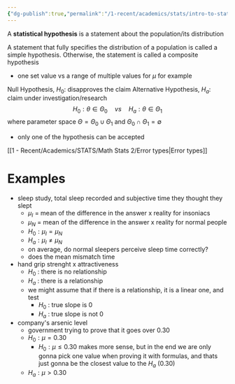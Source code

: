 ```yaml
---
{"dg-publish":true,"permalink":"/1-recent/academics/stats/intro-to-stats/hypothesis-types/","created":"2024-04-01T17:14:52.845-04:00","updated":"2025-07-07T17:21:02.314-04:00"}
---
```


A **statistical hypothesis** is a statement about the population/its distribution

A statement that fully specifies the distribution of a population is called a simple hypothesis. Otherwise, the statement is called a composite hypothesis
- one set value vs a range of multiple values for $\mu$ for example

Null Hypothesis, $H_{0}:$ disapproves the claim
Alternative Hypothesis, $H_{a}:$ claim under investigation/research
$$
H_{0}:\theta \in \Theta_{0} \quad vs \quad H_{a}: \theta\in \Theta_{1}
$$
where parameter space $\Theta=\Theta_{0}\cup \Theta_{1}$ and $\Theta_{0}\cap \Theta_{1}=\emptyset$
- only one of the hypothesis can be accepted

[[1 - Recent/Academics/STATS/Math Stats 2/Error types\|Error types]]

# Examples

- sleep study, total sleep recorded and subjective time they thought they slept
	- $\mu _I$ = mean of the difference in the answer x reality for insoniacs
	- $\mu _N$ = mean of the difference in the answer x reality for normal people
	- $H_0 : \mu _I = \mu_N$
	- $H_a : \mu _I \neq \mu_N$
	- on average, do normal sleepers perceive sleep time correctly?
	- does the mean mismatch time 
- hand grip strenght x attractiveness
	- $H_0$ : there is no relationship
	- $H_a$ : there is a relationship
	- we might assume that if there is a relationship, it is a linear one, and test
		- $H_0$ : true slope is 0
		- $H_a$ : true slope is not 0
- company's arsenic level
	- government trying to prove that it goes over 0.30
	- $H_0:\mu = 0.30$ 
		- $H_0:\mu\leq0.30$ makes more sense, but in the end we are only gonna pick one value when proving it with formulas, and thats just gonna be the closest value to the $H_a$  (0.30)
	- $H_a:\mu>0.30$  